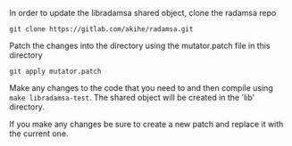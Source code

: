 In order to update the libradamsa shared object, clone the radamsa repo

`git clone https://gitlab.com/akihe/radamsa.git`

Patch the changes into the directory using the mutator.patch file in this
directory

`git apply mutator.patch`

Make any changes to the code that you need to and then compile using
`make libradamsa-test`. The shared object will be created in the 'lib'
directory.

If you make any changes be sure to create a new patch and replace it with the
current one.
